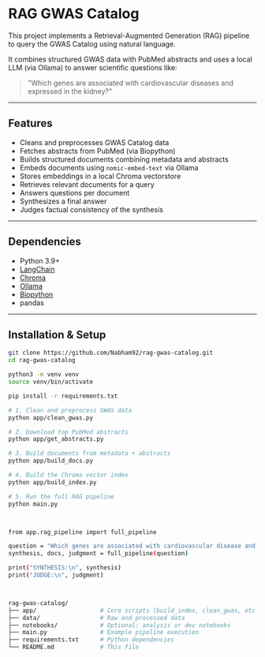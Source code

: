 #  RAG GWAS Catalog

This project implements a Retrieval-Augmented Generation (RAG) pipeline to query the GWAS Catalog using natural language.

It combines structured GWAS data with PubMed abstracts and uses a local LLM (via Ollama) to answer scientific questions like:

> "Which genes are associated with cardiovascular diseases and expressed in the kidney?"

---

##  Features

- Cleans and preprocesses GWAS Catalog data
- Fetches abstracts from PubMed (via Biopython)
- Builds structured documents combining metadata and abstracts
- Embeds documents using `nomic-embed-text` via Ollama
- Stores embeddings in a local Chroma vectorstore
- Retrieves relevant documents for a query
- Answers questions per document
- Synthesizes a final answer
- Judges factual consistency of the synthesis

---

##  Dependencies

- Python 3.9+
- [LangChain](https://github.com/langchain-ai/langchain)
- [Chroma](https://www.trychroma.com/)
- [Ollama](https://ollama.com/)
- [Biopython](https://biopython.org/)
- pandas

---

##  Installation & Setup

```bash
git clone https://github.com/Nabham92/rag-gwas-catalog.git
cd rag-gwas-catalog

python3 -m venv venv
source venv/bin/activate

pip install -r requirements.txt

# 1. Clean and preprocess GWAS data
python app/clean_gwas.py

# 2. Download top PubMed abstracts
python app/get_abstracts.py

# 3. Build documents from metadata + abstracts
python app/build_docs.py

# 4. Build the Chroma vector index
python app/build_index.py

# 5. Run the full RAG pipeline
python main.py



from app.rag_pipeline import full_pipeline

question = "Which genes are associated with cardiovascular disease and expressed in the kidney?"
synthesis, docs, judgment = full_pipeline(question)

print("SYNTHESIS:\n", synthesis)
print("JUDGE:\n", judgment)



rag-gwas-catalog/
├── app/                  # Core scripts (build_index, clean_gwas, etc.)
├── data/                 # Raw and processed data
├── notebooks/            # Optional: analysis or dev notebooks
├── main.py               # Example pipeline execution
├── requirements.txt      # Python dependencies
└── README.md             # This file
